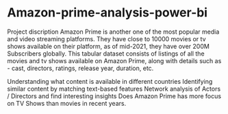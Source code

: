 # Amazon-prime-analysis-power-bi

Project discription
 Amazon Prime is another one of the most popular media and video streaming platforms. They have close to 10000 movies or tv shows available on their platform, as of mid-2021, they have over 200M Subscribers globally. This tabular dataset consists of listings of all the movies and tv shows available on Amazon Prime, along with details such as - cast, directors, ratings, release year, duration, etc.


 Understanding what content is available in different countries
Identifying similar content by matching text-based features
Network analysis of Actors / Directors and find interesting insights
Does Amazon Prime has more focus on TV Shows than movies in recent years.
